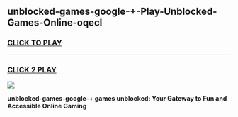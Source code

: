 
## unblocked-games-google-+-Play-Unblocked-Games-Online-oqecl
<h3>
<a href="https://premium76.site?title=unblocked-games-google-+&ref=25A">CLICK TO PLAY</a></h3>
<hr>

<h3>
<a href="https://premium76.site?title=unblocked-games-google-+&ref=25A">CLICK 2 PLAY</a>
  
</h3>

<a href="https://premium76.site?title=unblocked-games-google-+&ref=25A"><img src="https://clearcache.store/games.png"></a>


**unblocked-games-google-+ games unblocked: Your Gateway to Fun and Accessible Online Gaming**
